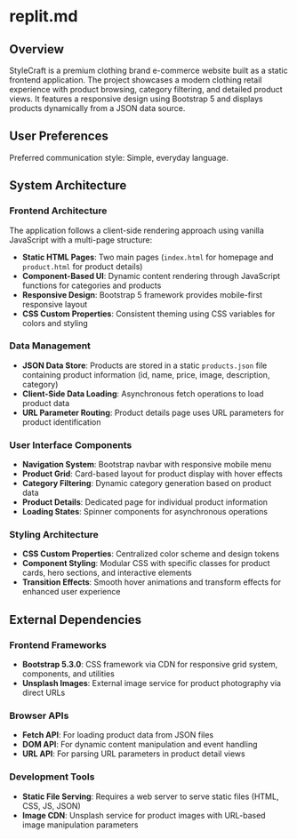# replit.md

## Overview

StyleCraft is a premium clothing brand e-commerce website built as a static frontend application. The project showcases a modern clothing retail experience with product browsing, category filtering, and detailed product views. It features a responsive design using Bootstrap 5 and displays products dynamically from a JSON data source.

## User Preferences

Preferred communication style: Simple, everyday language.

## System Architecture

### Frontend Architecture
The application follows a client-side rendering approach using vanilla JavaScript with a multi-page structure:

- **Static HTML Pages**: Two main pages (`index.html` for homepage and `product.html` for product details)
- **Component-Based UI**: Dynamic content rendering through JavaScript functions for categories and products
- **Responsive Design**: Bootstrap 5 framework provides mobile-first responsive layout
- **CSS Custom Properties**: Consistent theming using CSS variables for colors and styling

### Data Management
- **JSON Data Store**: Products are stored in a static `products.json` file containing product information (id, name, price, image, description, category)
- **Client-Side Data Loading**: Asynchronous fetch operations to load product data
- **URL Parameter Routing**: Product details page uses URL parameters for product identification

### User Interface Components
- **Navigation System**: Bootstrap navbar with responsive mobile menu
- **Product Grid**: Card-based layout for product display with hover effects
- **Category Filtering**: Dynamic category generation based on product data
- **Product Details**: Dedicated page for individual product information
- **Loading States**: Spinner components for asynchronous operations

### Styling Architecture
- **CSS Custom Properties**: Centralized color scheme and design tokens
- **Component Styling**: Modular CSS with specific classes for product cards, hero sections, and interactive elements
- **Transition Effects**: Smooth hover animations and transform effects for enhanced user experience

## External Dependencies

### Frontend Frameworks
- **Bootstrap 5.3.0**: CSS framework via CDN for responsive grid system, components, and utilities
- **Unsplash Images**: External image service for product photography via direct URLs

### Browser APIs
- **Fetch API**: For loading product data from JSON files
- **DOM API**: For dynamic content manipulation and event handling
- **URL API**: For parsing URL parameters in product detail views

### Development Tools
- **Static File Serving**: Requires a web server to serve static files (HTML, CSS, JS, JSON)
- **Image CDN**: Unsplash service for product images with URL-based image manipulation parameters